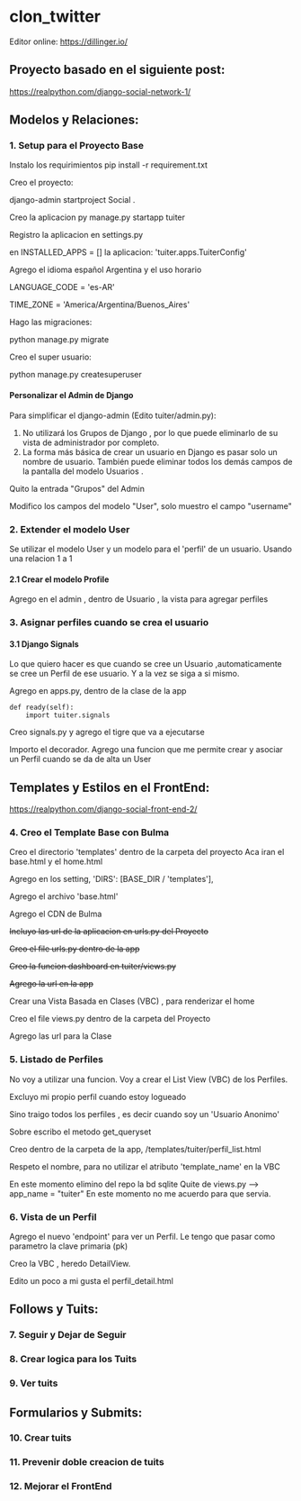 # clon_twitter
Editor online: https://dillinger.io/

## Proyecto basado en el siguiente post:
https://realpython.com/django-social-network-1/

## Modelos y Relaciones:

### 1. Setup para el Proyecto Base

Instalo los requirimientos
    pip install -r requirement.txt

Creo el proyecto:

django-admin startproject Social . 

Creo la aplicacion
py manage.py startapp tuiter

Registro la aplicacion en settings.py

en INSTALLED_APPS = [] la aplicacion: 
'tuiter.apps.TuiterConfig'

Agrego el idioma español Argentina y el uso horario

LANGUAGE_CODE = 'es-AR'

TIME_ZONE = 'America/Argentina/Buenos_Aires'

Hago las migraciones:

python manage.py migrate

Creo el super usuario:

python manage.py createsuperuser

#### Personalizar el Admin de Django

Para simplificar el django-admin (Edito tuiter/admin.py):

1. No utilizará los Grupos de Django , por lo que puede eliminarlo de su vista de administrador por completo.
2. La forma más básica de crear un usuario en Django es pasar solo un nombre de usuario.
También puede eliminar todos los demás campos de la pantalla del modelo Usuarios .

Quito la entrada "Grupos" del Admin

Modifico los campos del modelo "User", solo muestro el campo "username"

### 2. Extender el modelo User

Se utilizar el modelo User y un modelo para el 'perfil' de un usuario.
Usando una relacion 1 a 1

#### 2.1 Crear el modelo Profile 

Agrego en el admin , dentro de Usuario , la vista para agregar perfiles

### 3. Asignar perfiles cuando se crea el usuario

#### 3.1 Django Signals 

Lo que quiero hacer es que cuando se cree un Usuario ,automaticamente se cree un Perfil de ese usuario.
Y a la vez se siga a si mismo. 

Agrego en apps.py, dentro de la clase de la app

    def ready(self):
        import tuiter.signals

Creo signals.py y agrego el tigre que va a ejecutarse

Importo el decorador. Agrego una funcion que me permite crear y asociar un Perfil cuando se da de alta un User

## Templates y Estilos en el FrontEnd:

https://realpython.com/django-social-front-end-2/
### 4. Creo el Template Base con Bulma
Creo el directorio 'templates' dentro de la carpeta del proyecto
Aca iran el base.html y el home.html

Agrego en los setting,  'DIRS': [BASE_DIR / 'templates'],

Agrego el archivo 'base.html'

Agrego el CDN de Bulma

~~Incluyo las url de la aplicacion en urls.py del Proyecto~~

~~Creo el file urls.py dentro de la app~~

~~Creo la funcion dashboard en tuiter/views.py~~

~~Agrego la url en la app~~

Crear una Vista Basada en Clases (VBC) , para renderizar el home

Creo el file views.py dentro de la carpeta del Proyecto

Agrego las url para la Clase


### 5. Listado de Perfiles

No voy a utilizar una funcion. Voy a crear el List View (VBC) de los Perfiles.

Excluyo mi propio perfil cuando estoy logueado

Sino traigo todos los perfiles , es decir cuando soy un 'Usuario Anonimo'

Sobre escribo el metodo get_queryset

Creo dentro de la carpeta de la app, /templates/tuiter/perfil_list.html

Respeto el nombre, para no utilizar el atributo 'template_name' en la VBC

En este momento elimino del repo la bd sqlite
Quite de views.py --> app_name = "tuiter"
En este momento no me acuerdo para que servia.

### 6. Vista de un Perfil

Agrego el nuevo 'endpoint' para ver un Perfil. Le tengo que pasar como parametro la clave primaria (pk)

Creo la VBC , heredo DetailView.

Edito un poco a mi gusta el perfil_detail.html

## Follows y Tuits:

### 7. Seguir y Dejar de Seguir

### 8. Crear logica para los Tuits 

### 9. Ver tuits

## Formularios y Submits:

### 10. Crear tuits

### 11. Prevenir doble creacion de tuits 

### 12. Mejorar el FrontEnd

